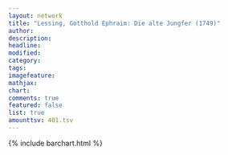 ```yaml
---
layout: network
title: "Lessing, Gotthold Ephraim: Die alte Jungfer (1749)"
author:
description:
headline:
modified:
category:
tags:
imagefeature: 
mathjax: 
chart: 
comments: true
featured: false
list: true
amounttsv: 401.tsv
---
```

{% include barchart.html %}

